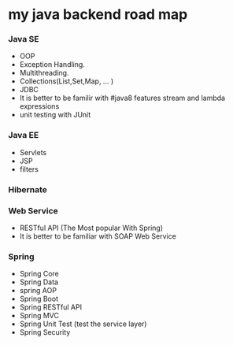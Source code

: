 # my java backend road map

### Java SE

- OOP
- Exception Handling.
- Multithreading.
- Collections(List,Set,Map, ... )
- JDBC 
- It is better to be familir with #java8 features stream and lambda expressions
- unit testing with JUnit


### Java EE

- Servlets
- JSP
- filters

### Hibernate

### Web Service

- RESTful API (The Most popular With Spring)
- It is better to be familiar with SOAP Web Service

### Spring

- Spring Core
- Spring Data
- spring AOP
- Spring Boot
- Spring RESTful API
- Spring MVC
- Spring Unit Test (test the service layer) 
- Spring Security
